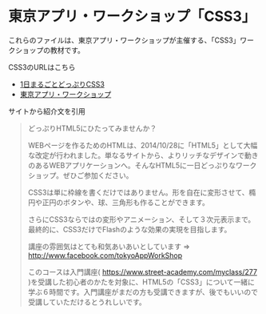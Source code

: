 # 東京アプリ・ワークショップ「CSS3」  

これらのファイルは、東京アプリ・ワークショップが主催する、「CSS3」ワークショップの教材です。  

CSS3のURLはこちら  
* <a href="https://www.street-academy.com/myclass/1915?conversion_name=direct_message&tracking_code=d1bcb57ba2bf4e9759627f4212a96a3e">1日まるごとどっぷりCSS3</a>  
* <a href="https://tokyoappwork.shop">東京アプリ・ワークショップ</a>

サイトから紹介文を引用
> どっぷりHTML5にひたってみませんか？
>
> WEBページを作るためのHTMLは、2014/10/28に「HTML5」として大幅な改定が行われました。単なるサイトから、よりリッチなデザインで動きのあるWEBアプリケーションへ。そんなHTML5に一日どっぷりなワークショップ。ぜひご参加ください。
>
>CSS3は単に枠線を書くだけではありません。形を自在に変形させて、橢円や正円のボタンや、球、三角形も作ることができます。
>
>さらにCSS3ならではの変形やアニメーション、そして３次元表示まで。最終的に、CSS3だけでFlashのような効果の実現を目指します。
>
>講座の雰囲気はとても和気あいあいとしています ⇒ http://www.facebook.com/tokyoAppWorkShop
>
>このコースは入門講座( https://www.street-academy.com/myclass/277 )を受講した初心者のかたを対象に、HTML5の「CSS3」について一緒に学ぶ６時間です。入門講座がまだの方も受講できますが、後でもいいので受講していただけるとうれしいです。

